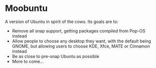 # Moobuntu
A version of Ubuntu in spirit of the cows. Its goals are to:
* Remove all snap support, getting packages compiled from Pop-OS instead
* Allow people to choose any desktop they want, with the default being GNOME, but allowing users to choose KDE, Xfce, MATE or Cinnamon instead
* Be as close to pre-snap Ubuntu as possible
* More to come...
